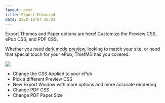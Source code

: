 ```yaml
---
layout: post
title: Export Enhanced
date: 2020-10-07 20:03
---
```


Export Themes and Paper options are here! Customize the Preview CSS, ePub CSS, and PDF CSS.

Whether you need [dark mode preview](https://themes.thiefmd.com/2020/10/07/preview-inverted), looking to match your site, or need that special touch for your ePub, ThiefMD has you covered.

<!-- more -->

![](/images/epub-export.png)

* Change the CSS Applied to your ePub
* Pick a different Preview CSS
* New Export Window with more options and more accurate rendering
* Change PDF CSS
* Change PDF Paper Size
